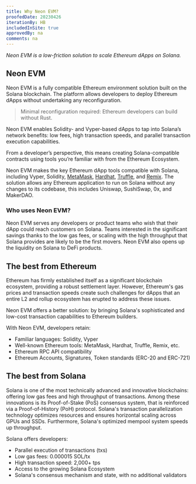 ```yaml
---
title: Why Neon EVM?
proofedDate: 20230426
iterationBy: HB
includedInSite: true
approvedBy: na
comments: na
---
```


*Neon EVM is a low-friction solution to scale Ethereum dApps on Solana.*

## Neon EVM

Neon EVM is a fully compatible Ethereum environment solution built on the Solana blockchain. The platform allows developers to deploy Ethereum dApps without undertaking any reconfiguration. 

> Minimal reconfiguration required: Ethereum developers can build without Rust.

Neon EVM enables Solidity- and Vyper-based dApps to tap into Solana’s network benefits: low fees, high transaction speeds, and parallel transaction execution capabilities.

From a developer’s perspective, this means creating Solana-compatible contracts using tools you’re familiar with from the Ethereum Ecosystem. 

Neon EVM makes the key Ethereum dApp tools compatible with Solana, including Vyper, Solidity, [MetaMask](/docs/wallet/metamask_setup), [Hardhat](/docs/developing/deploy_facilities/using_hardhat), [Truffle](/docs/developing/deploy_facilities/using_truffle), and [Remix](/docs/developing/deploy_facilities/using_remix). The solution allows any Ethereum application to run on Solana without any changes to its codebase, this includes Uniswap, SushiSwap, 0x, and MakerDAO. 


### Who uses Neon EVM?

Neon EVM serves any developers or product teams who wish that their dApp could reach customers on Solana. Teams interested in the significant savings thanks to the low gas fees, or scaling with the high throughput that Solana provides are likely to be the first movers. Neon EVM also opens up the liquidity on Solana to DeFi products.

## The best from Ethereum

Ethereum has firmly established itself as a significant blockchain ecosystem, providing a robust settlement layer. However, Ethereum's gas prices and transaction speeds create such challenges for dApps that an entire L2 and rollup ecosystem has erupted to address these issues.

Neon EVM offers a better solution: by bringing Solana's sophisticated and low-cost transaction capabilities to Ethereum builders.

With Neon EVM, developers retain:

* Familiar languages: Solidity, Vyper
* Well-known Ethereum tools: MetaMask, Hardhat, Truffle, Remix, etc.
* Ethereum RPC API compatibility
* Ethereum Accounts, Signatures, Token standards (ERC-20 and ERC-721)


## The best from Solana

Solana is one of the most technically advanced and innovative blockchains: offering low gas fees and high throughput of transactions. Among these innovations is its Proof-of-Stake (PoS) consensus system, that is reinforced via a Proof-of-History (PoH) protocol. Solana's transaction parallelization technology optimizes resources and ensures horizontal scaling across GPUs and SSDs. Furthermore, Solana's optimized mempool system speeds up throughput.

Solana offers developers:

* Parallel execution of transactions (txs)
* Low gas fees: 0.000015 SOL/tx
* High transaction speed: 2,000+ tps
* Access to the growing Solana Ecosystem
* Solana's consensus mechanism and state, with no additional validators
